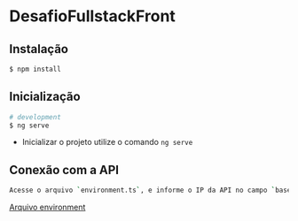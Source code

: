 # DesafioFullstackFront

## Instalação

```bash
$ npm install
```

## Inicialização

```bash
# development
$ ng serve
```
- Inicializar o projeto utilize o comando `ng serve`

## Conexão com a API

```bash
Acesse o arquivo `environment.ts`, e informe o IP da API no campo `baseUrl`.
```
[Arquivo environment](./src/environments/environment.ts)
